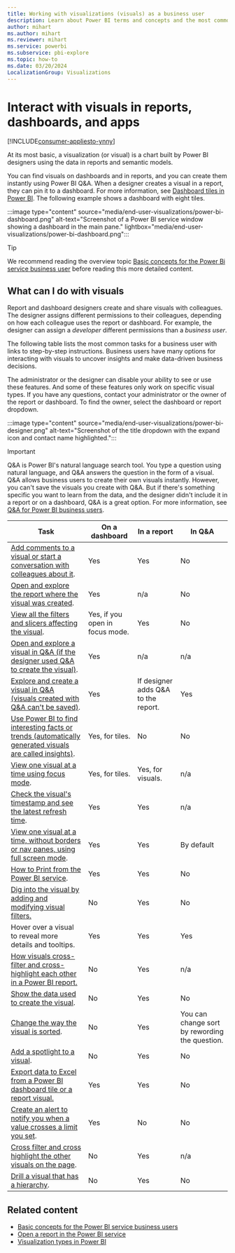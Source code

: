 ```yaml
---
title: Working with visualizations (visuals) as a business user
description: Learn about Power BI terms and concepts and the most common interactions with the visuals on dashboards, in reports, or in Q&A.
author: mihart
ms.author: mihart
ms.reviewer: mihart
ms.service: powerbi
ms.subservice: pbi-explore
ms.topic: how-to
ms.date: 03/20/2024
LocalizationGroup: Visualizations
---
```


# Interact with visuals in reports, dashboards, and apps

[!INCLUDE[consumer-appliesto-ynny](../includes/consumer-appliesto-ynny.md)]

At its most basic, a visualization (or visual) is a chart built by Power BI designers using the data in reports and semantic models.

You can find visuals on dashboards and in reports, and you can create them instantly using Power BI Q&A. When a designer creates a visual in a report, they can pin it to a dashboard. For more information, see [Dashboard tiles in Power BI](end-user-tiles.md). The following example shows a dashboard with eight tiles.

:::image type="content" source="media/end-user-visualizations/power-bi-dashboard.png" alt-text="Screenshot of a Power BI service window showing a dashboard in the main pane." lightbox="media/end-user-visualizations/power-bi-dashboard.png":::

> [!TIP]
> We recommend reading the overview topic [Basic concepts for the Power Bi service business user](end-user-basic-concepts.md) before reading this more detailed content.

## What can I do with visuals

Report and dashboard designers create and share visuals with colleagues. The designer assigns different permissions to their colleagues, depending on how each colleague uses the report or dashboard. For example, the designer can assign a *developer* different permissions than a *business user*.

The following table lists the most common tasks for a business user with links to step-by-step instructions. Business users have many options for interacting with visuals to uncover insights and make data-driven business decisions.

The administrator or the designer can disable your ability to see or use these features. And some of these features only work on specific visual types. If you have any questions, contact your administrator or the owner of the report or dashboard. To find the owner, select the dashboard or report dropdown.

:::image type="content" source="media/end-user-visualizations/power-bi-designer.png" alt-text="Screenshot of the title dropdown with the expand icon and contact name highlighted.":::

> [!IMPORTANT]
> Q&A is Power BI's natural language search tool. You type a question using natural language, and Q&A answers the question in the form of a visual. Q&A allows business users to create their own visuals instantly. However, you can't save the visuals you create with Q&A. But if there's something specific you want to learn from the data, and the designer didn't include it in a report or on a dashboard, Q&A is a great option. For more information, see [Q&A for Power BI business users](end-user-q-and-a.md).

|Task|On a dashboard|In a report|In Q&A|
|---------|---------|---------|--------|
|[Add comments to a visual or start a conversation with colleagues about it](end-user-comment.md).|Yes|Yes|No|
|[Open and explore the report where the visual was created](end-user-tiles.md).|Yes|n/a|No|
|[View all the filters and slicers affecting the visual](end-user-report-filter.md).|Yes, if you open in focus mode.|Yes|No|
|[Open and explore a visual in Q&A (if the designer used Q&A to create the visual)](end-user-q-and-a.md).|Yes|n/a|n/a|
|[Explore and create a visual in Q&A (visuals created with Q&A can't be saved)](end-user-q-and-a.md).|Yes|If designer adds Q&A to the report.|Yes|
|[Use Power BI to find interesting facts or trends (automatically generated visuals are called insights)](end-user-insights.md).|Yes, for tiles.|No|No|
|[View one visual at a time using focus mode](end-user-focus.md).|Yes, for tiles.|Yes, for visuals.|n/a|
|[Check the visual's timestamp and see the latest refresh time](end-user-fresh.md).|Yes|Yes|n/a|
|[View one visual at a time, without borders or nav panes, using full screen mode](end-user-focus.md).|Yes|Yes|By default|
|[How to Print from the Power BI service](end-user-print.md).|Yes|Yes|No|
|[Dig into the visual by adding and modifying visual filters.](end-user-report-filter.md)|No|Yes|No|
|Hover over a visual to reveal more details and tooltips.|Yes|Yes|Yes|
|[How visuals cross-filter and cross-highlight each other in a Power BI report.](end-user-interactions.md)|No|Yes|n/a |
|[Show the data used to create the visual](end-user-show-data.md).|No|Yes|No|
|[Change the way the visual is sorted](end-user-change-sort.md).|No| Yes|You can change sort by rewording the question.|
|[Add a spotlight to a visual](end-user-spotlight.md).|No|Yes|No|
|[Export data to Excel from a Power BI dashboard tile or a report visual.](/power-bi/visuals/power-bi-visualization-export-data)|Yes|Yes|No|
|[Create an alert to notify you when a value crosses a limit you set](end-user-alerts.md).|Yes|No|No|
|[Cross filter and cross highlight the other visuals on the page](end-user-report-filter.md).|No|Yes|n/a|
|[Drill a visual that has a hierarchy](end-user-drill.md).|No|Yes|No|

## Related content

- [Basic concepts for the Power BI service business users](end-user-basic-concepts.md)
- [Open a report in the Power BI service](end-user-report-open.md)
- [Visualization types in Power BI](../visuals/power-bi-visualization-types-for-reports-and-q-and-a.md)
